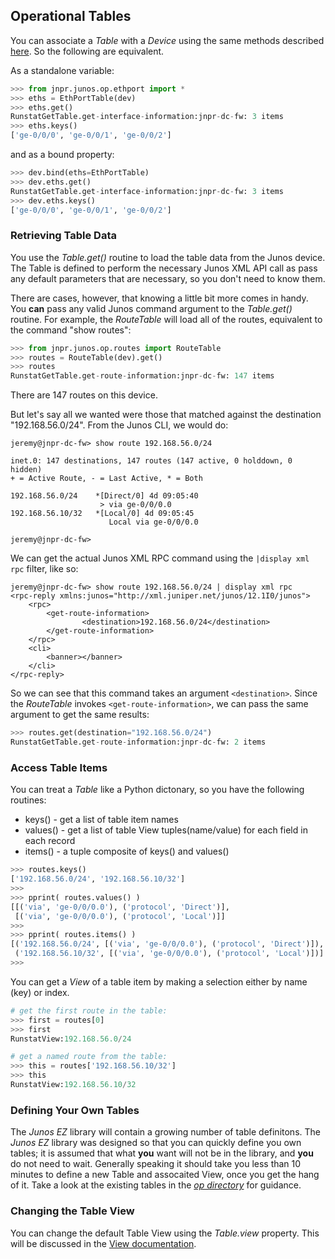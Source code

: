 ## Operational Tables

You can associate a _Table_ with a _Device_ using the same methods described [here](../device.md).  So the following are equivalent.

As a standalone variable:
````python
>>> from jnpr.junos.op.ethport import *
>>> eths = EthPortTable(dev)
>>> eths.get()
RunstatGetTable.get-interface-information:jnpr-dc-fw: 3 items
>>> eths.keys()
['ge-0/0/0', 'ge-0/0/1', 'ge-0/0/2']
````
and as a bound property:
````python
>>> dev.bind(eths=EthPortTable)
>>> dev.eths.get()
RunstatGetTable.get-interface-information:jnpr-dc-fw: 3 items
>>> dev.eths.keys()
['ge-0/0/0', 'ge-0/0/1', 'ge-0/0/2']
````

### Retrieving Table Data

You use the _Table.get()_ routine to load the table data from the Junos device.  The Table is defined to perform the necessary Junos XML API call as pass any default parameters that are necessary, so you don't need to know them.

There are cases, however, that knowing a little bit more comes in handy.  You **can** pass any valid Junos command argument to the _Table.get()_ routine.  For example, the _RouteTable_ will load all of the routes, equivalent to the command "show routes":

````python
>>> from jnpr.junos.op.routes import RouteTable
>>> routes = RouteTable(dev).get()
>>> routes
RunstatGetTable.get-route-information:jnpr-dc-fw: 147 items
````
There are 147 routes on this device.  

But let's say all we wanted were those that matched against the destination "192.168.56.0/24".   From the Junos CLI, we would do:

````
jeremy@jnpr-dc-fw> show route 192.168.56.0/24 

inet.0: 147 destinations, 147 routes (147 active, 0 holddown, 0 hidden)
+ = Active Route, - = Last Active, * = Both

192.168.56.0/24    *[Direct/0] 4d 09:05:40
                    > via ge-0/0/0.0
192.168.56.10/32   *[Local/0] 4d 09:05:45
                      Local via ge-0/0/0.0

jeremy@jnpr-dc-fw>
````

We can get the actual Junos XML RPC command using the `|display xml rpc` filter, like so:
````
jeremy@jnpr-dc-fw> show route 192.168.56.0/24 | display xml rpc 
<rpc-reply xmlns:junos="http://xml.juniper.net/junos/12.1I0/junos">
    <rpc>
        <get-route-information>
                <destination>192.168.56.0/24</destination>
        </get-route-information>
    </rpc>
    <cli>
        <banner></banner>
    </cli>
</rpc-reply>
````
So we can see that this command takes an argument `<destination>`.  Since the _RouteTable_ invokes `<get-route-information>`, we can pass the same argument to get the same results:

````python
>>> routes.get(destination="192.168.56.0/24")
RunstatGetTable.get-route-information:jnpr-dc-fw: 2 items
````

### Access Table Items

You can treat a _Table_ like a Python dictonary, so you have the following routines:

* keys() - get a list of table item names
* values() - get a list of table View tuples(name/value) for each field in each record
* items() - a tuple composite of keys() and values()

````python
>>> routes.keys()
['192.168.56.0/24', '192.168.56.10/32']
>>> 
>>> pprint( routes.values() )
[[('via', 'ge-0/0/0.0'), ('protocol', 'Direct')],
 [('via', 'ge-0/0/0.0'), ('protocol', 'Local')]]
>>> 
>>> pprint( routes.items() )
[('192.168.56.0/24', [('via', 'ge-0/0/0.0'), ('protocol', 'Direct')]),
 ('192.168.56.10/32', [('via', 'ge-0/0/0.0'), ('protocol', 'Local')])]
>>> 
````

You can get a _View_ of a table item by making a selection either by name (key) or index.  

````python
# get the first route in the table:
>>> first = routes[0]
>>> first
RunstatView:192.168.56.0/24

# get a named route from the table:
>>> this = routes['192.168.56.10/32']
>>> this
RunstatView:192.168.56.10/32
````

### Defining Your Own Tables

The _Junos EZ_ library will contain a growing number of table definitons.  The _Junos EZ_ library was designed so that you can quickly define you own tables; it is assumed that what **you** want will not be in the library, and **you** do not need to wait.  Generally speaking it should take you less than 10 minutes to define a new Table and assocaited View, once you get the hang of it.  Take a look at the existing tables in the [_op directory_](../../lib/junos/op) for guidance.  

### Changing the Table View

You can change the default Table View using the _Table.view_ property.  This will be discussed in the [View documentation](views.md).
